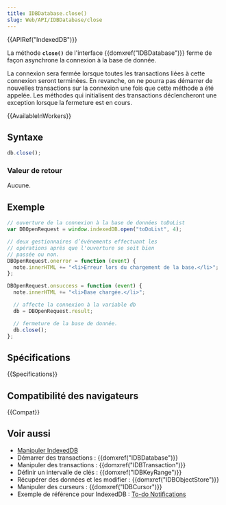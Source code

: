 ```yaml
---
title: IDBDatabase.close()
slug: Web/API/IDBDatabase/close
---
```


{{APIRef("IndexedDB")}}

La méthode **`close()`** de l'interface {{domxref("IDBDatabase")}} ferme de façon asynchrone la connexion à la base de donnée.

La connexion sera fermée lorsque toutes les transactions liées à cette connexion seront terminées. En revanche, on ne pourra pas démarrer de nouvelles transactions sur la connexion une fois que cette méthode a été appelée. Les méthodes qui initialisent des transactions déclencheront une exception lorsque la fermeture est en cours.

{{AvailableInWorkers}}

## Syntaxe

```js
db.close();
```

### Valeur de retour

Aucune.

## Exemple

```js
// ouverture de la connexion à la base de données toDoList
var DBOpenRequest = window.indexedDB.open("toDoList", 4);

// deux gestionnaires d’événements effectuant les
// opérations après que l'ouverture se soit bien
// passée ou non.
DBOpenRequest.onerror = function (event) {
  note.innerHTML += "<li>Erreur lors du chargement de la base.</li>";
};

DBOpenRequest.onsuccess = function (event) {
  note.innerHTML += "<li>Base chargée.</li>";

  // affecte la connexion à la variable db
  db = DBOpenRequest.result;

  // fermeture de la base de donnée.
  db.close();
};
```

## Spécifications

{{Specifications}}

## Compatibilité des navigateurs

{{Compat}}

## Voir aussi

- [Manipuler IndexedDB](/fr/docs/Web/API/API_IndexedDB/Using_IndexedDB)
- Démarrer des transactions : {{domxref("IDBDatabase")}}
- Manipuler des transactions : {{domxref("IDBTransaction")}}
- Définir un intervalle de clés : {{domxref("IDBKeyRange")}}
- Récupérer des données et les modifier : {{domxref("IDBObjectStore")}}
- Manipuler des curseurs : {{domxref("IDBCursor")}}
- Exemple de référence pour IndexedDB : [To-do Notifications](https://github.com/mdn/dom-examples/tree/main/to-do-notifications)
